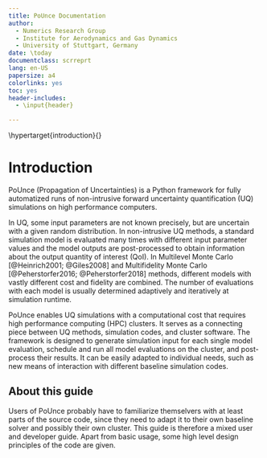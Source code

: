 ```yaml
---
title: PoUnce Documentation
author: 
  - Numerics Research Group
  - Institute for Aerodynamics and Gas Dynamics
  - University of Stuttgart, Germany
date: \today
documentclass: scrreprt
lang: en-US
papersize: a4
colorlinks: yes
toc: yes
header-includes:
  - \input{header}

---
```


\hypertarget{introduction}{}

# Introduction

PoUnce (Propagation of Uncertainties) is a Python framework for fully automatized runs of non-intrusive forward uncertainty quantification (UQ) simulations on high performance computers.

In UQ, some input parameters are not known precisely, but are uncertain with a given random distribution. In non-intrusive UQ methods, a standard simulation model is evaluated many times with different input parameter values and the model outputs are post-processed to obtain information about the output quantity of interest (QoI). In Multilevel Monte Carlo [@Heinrich2001; @Giles2008] and Multifidelity Monte Carlo [@Peherstorfer2016; @Peherstorfer2018] methods, different models with vastly different cost and fidelity are combined. The number of evaluations with each model is usually determined adaptively and iteratively at simulation runtime.

PoUnce enables UQ simulations with a computational cost that requires high performance computing (HPC) clusters. It serves as a connecting piece between UQ methods, simulation codes, and cluster software. 
The framework is designed to generate simulation input for each single model evaluation, schedule and run all model evaluations on the cluster, and post-process their results. It can be easily adapted to individual needs, such as new means of interaction with different baseline simulation codes. 

## About this guide 

Users of PoUnce probably have to familiarize themselvers with at least parts of the source code, since they need to adapt it to their own baseline solver and possibly their own cluster.
This guide is therefore a mixed user and developer guide. Apart from basic usage, some high level design principles of the code are given. 
